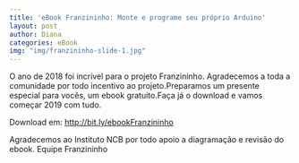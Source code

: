 ```yaml
---
title: 'eBook Franzininho: Monte e programe seu próprio Arduino'
layout: post
author: Diana
categories: eBook
img: "img/franzininho-slide-1.jpg"
---
```


O ano de 2018 foi incrível para o projeto Franzininho. Agradecemos a toda a comunidade por todo incentivo ao projeto.Preparamos um presente especial para vocês, um ebook gratuito.Faça já o download e vamos começar 2019 com tudo.

Download em: http://bit.ly/ebookFranzininho

Agradecemos ao Instituto NCB por todo apoio a diagramação e revisão do ebook.
Equipe Franzininho
